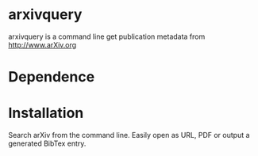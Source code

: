 # arxivquery
arxivquery is a command line get publication metadata from http://www.arXiv.org

# Dependence

# Installation
Search arXiv from the command line. Easily open as URL, PDF or output a generated BibTex entry.
